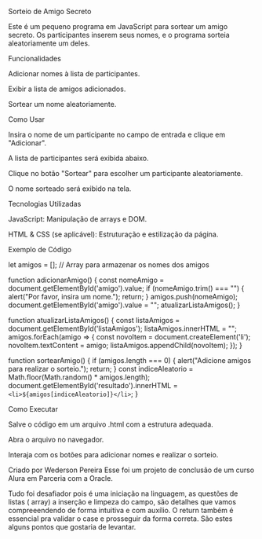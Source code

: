 Sorteio de Amigo Secreto

Este é um pequeno programa em JavaScript para sortear um amigo secreto. Os participantes inserem seus nomes, e o programa sorteia aleatoriamente um deles.

Funcionalidades

Adicionar nomes à lista de participantes.

Exibir a lista de amigos adicionados.

Sortear um nome aleatoriamente.

Como Usar

Insira o nome de um participante no campo de entrada e clique em "Adicionar".

A lista de participantes será exibida abaixo.

Clique no botão "Sortear" para escolher um participante aleatoriamente.

O nome sorteado será exibido na tela.

Tecnologias Utilizadas

JavaScript: Manipulação de arrays e DOM.

HTML & CSS (se aplicável): Estruturação e estilização da página.

Exemplo de Código

let amigos = []; // Array para armazenar os nomes dos amigos

function adicionarAmigo() {
    const nomeAmigo = document.getElementById('amigo').value;
    if (nomeAmigo.trim() === "") {
        alert("Por favor, insira um nome.");
        return;
    }
    amigos.push(nomeAmigo);
    document.getElementById('amigo').value = "";
    atualizarListaAmigos();
}

function atualizarListaAmigos() {
    const listaAmigos = document.getElementById('listaAmigos');
    listaAmigos.innerHTML = "";
    amigos.forEach(amigo => {
        const novoItem = document.createElement('li');
        novoItem.textContent = amigo;
        listaAmigos.appendChild(novoItem);
    });
}

function sortearAmigo() {
    if (amigos.length === 0) {
        alert("Adicione amigos para realizar o sorteio.");
        return;
    }
    const indiceAleatorio = Math.floor(Math.random() * amigos.length);
    document.getElementById('resultado').innerHTML = `<li>${amigos[indiceAleatorio]}</li>`;
}

Como Executar

Salve o código em um arquivo .html com a estrutura adequada.

Abra o arquivo no navegador.

Interaja com os botões para adicionar nomes e realizar o sorteio.

Criado por Wederson Pereira 
Esse foi um projeto de conclusão de um curso Alura em Parceria com a Oracle.

Tudo foi desafiador pois é uma iniciação na linguagem, as questões de listas ( array) a inserção e limpeza do campo,
são detalhes que vamos compreeendendo de forma intuitiva e com auxílio. O return também é essencial pra validar o case e prosseguir da forma correta.
São estes alguns pontos que gostaria de levantar.
